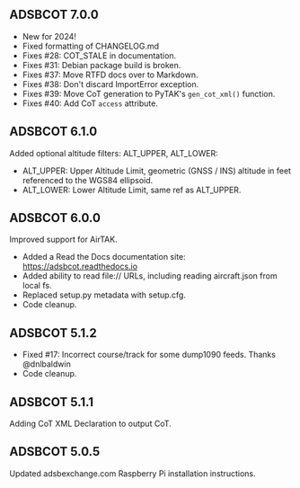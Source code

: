## ADSBCOT 7.0.0

- New for 2024!
- Fixed formatting of CHANGELOG.md
- Fixes #28: COT_STALE in documentation.
- Fixes #31: Debian package build is broken.
- Fixes #37: Move RTFD docs over to Markdown.
- Fixes #38: Don't discard ImportError exception.
- Fixes #39: Move CoT generation to PyTAK's `gen_cot_xml()` function.
- Fixes #40: Add CoT `access` attribute.

## ADSBCOT 6.1.0

Added optional altitude filters: ALT_UPPER, ALT_LOWER:
- ALT_UPPER: Upper Altitude Limit, geometric (GNSS / INS) altitude in feet referenced to the WGS84 ellipsoid.
- ALT_LOWER: Lower Altitude Limit, same ref as ALT_UPPER.

## ADSBCOT 6.0.0

Improved support for AirTAK.
- Added a Read the Docs documentation site: https://adsbcot.readthedocs.io
- Added ability to read file:// URLs, including reading aircraft.json from local fs.
- Replaced setup.py metadata with setup.cfg.
- Code cleanup.

## ADSBCOT 5.1.2

- Fixed #17: Incorrect course/track for some dump1090 feeds. Thanks @dnlbaldwin
- Code cleanup.

## ADSBCOT 5.1.1

Adding CoT XML Declaration to output CoT.

## ADSBCOT 5.0.5

Updated adsbexchange.com Raspberry Pi installation instructions.
